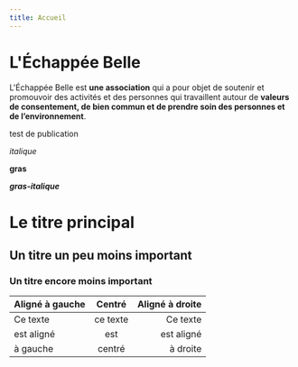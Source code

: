 ```yaml
---
title: Accueil
---
```

# L'Échappée Belle

L'Échappée Belle est **une association** qui a pour objet de soutenir et promouvoir des activités et des personnes qui travaillent autour de **valeurs de consentement, de bien commun et de prendre soin des personnes et de l’environnement**.

test de publication

_italique_

**gras**

**_gras-italique_**

# Le titre principal
## Un titre un peu moins important
### Un titre encore moins important

| Aligné à gauche  | Centré          | Aligné à droite |
|:-----------------|:---------------:| ---------------:|
| Ce texte         | ce texte        | Ce texte        |
| est aligné       | est             | est aligné      |
| à gauche         | centré          | à droite        |